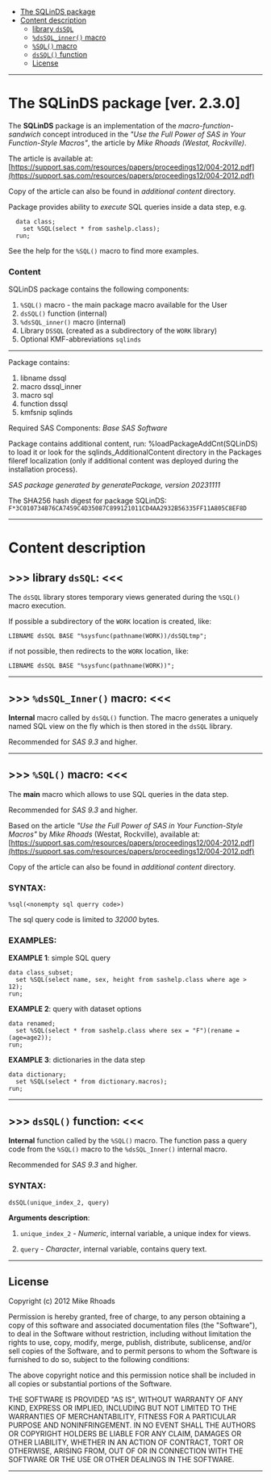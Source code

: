 - [The SQLinDS package](#sqlinds-package)
- [Content description](#content-description)
  * [library `dsSQL`](#library-dssql)
  * [`%dsSQL_inner()` macro](#dssql-inner-macro)
  * [`%SQL()` macro](#dssql-inner-macro)
  * [`dsSQL()` function](#dssql-function)
  * [License](#license)
  
---

# The SQLinDS package [ver. 2.3.0] <a name="sqlinds-package"></a> ###############################################

The **SQLinDS** package is an implementation of 
the *macro-function-sandwich* concept introduced in the 
*"Use the Full Power of SAS in Your Function-Style Macros"*,
the article by *Mike Rhoads (Westat, Rockville)*.

The article is available at:
[https://support.sas.com/resources/papers/proceedings12/004-2012.pdf](https://support.sas.com/resources/papers/proceedings12/004-2012.pdf)

Copy of the article can also be found in *additional content* directory.


Package provides ability to *execute* SQL queries inside a data step, e.g.
~~~~~~~~~~~~~~~~~~~~~~~~~~~~~~~~~~~~~~~~~~sas
  data class;
    set %SQL(select * from sashelp.class);
  run;
~~~~~~~~~~~~~~~~~~~~~~~~~~~~~~~~~~~~~~~~~~
See the help for the `%SQL()` macro to find more examples. 

### Content ###################################################################

SQLinDS package contains the following components:

1. `%SQL()` macro - the main package macro available for the User
2. `dsSQL()` function (internal)
3. `%dsSQL_inner()` macro (internal)
4. Library `DSSQL` (created as a subdirectory of the `WORK` library)
5. Optional KMF-abbreviations `sqlinds`

---

Package contains: 
1.   libname    dssql 
2.   macro      dssql_inner 
3.   macro      sql 
4.   function   dssql 
5.   kmfsnip    sqlinds 

Required SAS Components: 
  *Base SAS Software*

Package contains additional content, run:  %loadPackageAddCnt(SQLinDS)  to load it
or look for the sqlinds_AdditionalContent directory in the Packages fileref
localization (only if additional content was deployed during the installation process).

*SAS package generated by generatePackage, version 20231111*

The SHA256 hash digest for package SQLinDS: 
`F*3C010734B76CA7459C4D35087C899121011CD4AA2932B56335FF11A805C8EF8D` 

---
# Content description ############################################################################################


## >>> library `dsSQL`: <<< <a name="library-dssql"></a> ########################

The `dsSQL` library stores temporary views 
generated during the `%SQL()` macro execution.

If possible a subdirectory of the `WORK` location is created, like: 
~~~~~~~~~~~~~~~~~~~~~~~~~~~~~~~~~~~~~~~~~~~~~~~~~~~~~~~~sas
LIBNAME dsSQL BASE "%sysfunc(pathname(WORK))/dsSQLtmp";
~~~~~~~~~~~~~~~~~~~~~~~~~~~~~~~~~~~~~~~~~~~~~~~~~~~~~~~~

if not possible, then redirects to the `WORK` location, like:
~~~~~~~~~~~~~~~~~~~~~~~~~~~~~~~~~~~~~~~~~~~~~~~~~~~~~~~~sas
LIBNAME dsSQL BASE "%sysfunc(pathname(WORK))"; 
~~~~~~~~~~~~~~~~~~~~~~~~~~~~~~~~~~~~~~~~~~~~~~~~~~~~~~~~
---



## >>> `%dsSQL_Inner()` macro: <<< <a name="dssql-inner-macro"></a> #############

**Internal** macro called by `dsSQL()` function.
The macro generates a uniquely named SQL view on the fly
which is then stored in the `dsSQL` library.

Recommended for *SAS 9.3* and higher. 

---



## >>> `%SQL()` macro: <<< <a name="dssql-macro"></a> ###########################

The **main** macro which allows to use 
SQL queries in the data step.

Recommended for *SAS 9.3* and higher.

Based on the article *"Use the Full Power of SAS in Your Function-Style Macros"*
by *Mike Rhoads* (Westat, Rockville), available at:
[https://support.sas.com/resources/papers/proceedings12/004-2012.pdf](https://support.sas.com/resources/papers/proceedings12/004-2012.pdf)

Copy of the article can also be found in *additional content* directory.

### SYNTAX: ###################################################################
~~~~~~~~~~~~~~~~~~~~~~~~~~~~~~~~sas
%sql(<nonempty sql querry code>)
~~~~~~~~~~~~~~~~~~~~~~~~~~~~~~~~

The sql query code is limited to *32000* bytes.

### EXAMPLES: #################################################################

**EXAMPLE 1**: simple SQL query
~~~~~~~~~~~~~~~~~~~~~~~~~~~~~~~~~~~~~~~~~~~~~~~~~~~~~~~~~~~~~~~~~~~~~~~~sas
data class_subset;
  set %SQL(select name, sex, height from sashelp.class where age > 12);
run;
~~~~~~~~~~~~~~~~~~~~~~~~~~~~~~~~~~~~~~~~~~~~~~~~~~~~~~~~~~~~~~~~~~~~~~~~

**EXAMPLE 2**: query with dataset options
~~~~~~~~~~~~~~~~~~~~~~~~~~~~~~~~~~~~~~~~~~~~~~~~~~~~~~~~~~~~~~~~~~~~~~~~~~~~~~sas
data renamed;
  set %SQL(select * from sashelp.class where sex = "F")(rename = (age=age2));
run;
~~~~~~~~~~~~~~~~~~~~~~~~~~~~~~~~~~~~~~~~~~~~~~~~~~~~~~~~~~~~~~~~~~~~~~~~~~~~~~

**EXAMPLE 3**: dictionaries in the data step
~~~~~~~~~~~~~~~~~~~~~~~~~~~~~~~~~~~~~~~~~~~~~~~~~~~~~~~~~~~~~~~~~~~~~~~~~~~~~~sas
data dictionary;
  set %SQL(select * from dictionary.macros);
run;
~~~~~~~~~~~~~~~~~~~~~~~~~~~~~~~~~~~~~~~~~~~~~~~~~~~~~~~~~~~~~~~~~~~~~~~~~~~~~~
---


 
## >>> `dsSQL()` function: <<< <a name="dssql-function"></a> ####################

**Internal** function called by the `%SQL()` macro.
The function pass a query code from the `%SQL()`
macro to the `%dsSQL_Inner()` internal macro.

Recommended for *SAS 9.3* and higher. 

### SYNTAX: ###################################################################
~~~~~~~~~~~~~~~~~~~~~~~~~~~~~~~~sas
dsSQL(unique_index_2, query)
~~~~~~~~~~~~~~~~~~~~~~~~~~~~~~~~

**Arguments description**:

1. `unique_index_2` - *Numeric*, internal variable, a unique index for views.

2. `query` -          *Character*, internal variable, contains query text.

---

## License ####################################################################

Copyright (c) 2012 Mike Rhoads

Permission is hereby granted, free of charge, to any person obtaining a copy
of this software and associated documentation files (the "Software"), to deal
in the Software without restriction, including without limitation the rights
to use, copy, modify, merge, publish, distribute, sublicense, and/or sell
copies of the Software, and to permit persons to whom the Software is
furnished to do so, subject to the following conditions:

The above copyright notice and this permission notice shall be included in all
copies or substantial portions of the Software.

THE SOFTWARE IS PROVIDED "AS IS", WITHOUT WARRANTY OF ANY KIND, EXPRESS OR
IMPLIED, INCLUDING BUT NOT LIMITED TO THE WARRANTIES OF MERCHANTABILITY,
FITNESS FOR A PARTICULAR PURPOSE AND NONINFRINGEMENT. IN NO EVENT SHALL THE
AUTHORS OR COPYRIGHT HOLDERS BE LIABLE FOR ANY CLAIM, DAMAGES OR OTHER
LIABILITY, WHETHER IN AN ACTION OF CONTRACT, TORT OR OTHERWISE, ARISING FROM,
OUT OF OR IN CONNECTION WITH THE SOFTWARE OR THE USE OR OTHER DEALINGS IN THE
SOFTWARE.

---
